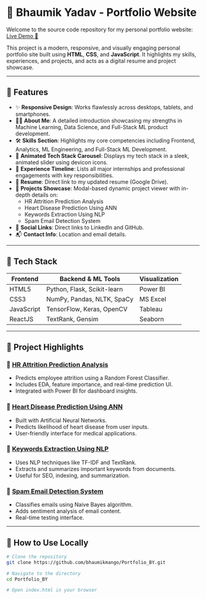 # 🌟 Bhaumik Yadav - Portfolio Website

Welcome to the source code repository for my personal portfolio website: [Live Demo 🚀](https://portfolio-by-nu.vercel.app/)

This project is a modern, responsive, and visually engaging personal portfolio site built using **HTML**, **CSS**, and **JavaScript**. It highlights my skills, experiences, and projects, and acts as a digital resume and project showcase.

---

## 📌 Features

- ✨ **Responsive Design**: Works flawlessly across desktops, tablets, and smartphones.
- 🧑‍💼 **About Me**: A detailed introduction showcasing my strengths in Machine Learning, Data Science, and Full-Stack ML product development.
- 🛠️ **Skills Section**: Highlights my core competencies including Frontend, Analytics, ML Engineering, and Full-Stack ML Development.
- 🔁 **Animated Tech Stack Carousel**: Displays my tech stack in a sleek, animated slider using devicon icons.
- 🧪 **Experience Timeline**: Lists all major internships and professional engagements with key responsibilities.
- 📄 **Resume**: Direct link to my updated resume (Google Drive).
- 💼 **Projects Showcase**: Modal-based dynamic project viewer with in-depth details on:
  - HR Attrition Prediction Analysis
  - Heart Disease Prediction Using ANN
  - Keywords Extraction Using NLP
  - Spam Email Detection System
- 🔗 **Social Links**: Direct links to LinkedIn and GitHub.
- 📬 **Contact Info**: Location and email details.

---

## 🧠 Tech Stack

| Frontend  | Backend & ML Tools           | Visualization |
|-----------|------------------------------|---------------|
| HTML5     | Python, Flask, Scikit-learn  | Power BI      |
| CSS3      | NumPy, Pandas, NLTK, SpaCy   | MS Excel      |
| JavaScript| TensorFlow, Keras, OpenCV    | Tableau       |
| ReactJS   | TextRank, Gensim             | Seaborn       |

---

## 💼 Project Highlights

### 🔹 [HR Attrition Prediction Analysis](https://hr-attrition-project-git-main-bhaumiks-projects-006c20ba.vercel.app/)

- Predicts employee attrition using a Random Forest Classifier.
- Includes EDA, feature importance, and real-time prediction UI.
- Integrated with Power BI for dashboard insights.

### 🔹 [Heart Disease Prediction Using ANN](https://github.com/bhaumikmango/Heart-Disease-Prediction-using-ANN)

- Built with Artificial Neural Networks.
- Predicts likelihood of heart disease from user inputs.
- User-friendly interface for medical applications.

### 🔹 [Keywords Extraction Using NLP](https://github.com/bhaumikmango/Keywords-Extraction-NLP)

- Uses NLP techniques like TF-IDF and TextRank.
- Extracts and summarizes important keywords from documents.
- Useful for SEO, indexing, and summarization.

### 🔹 [Spam Email Detection System](https://spam-email-detection-chi.vercel.app/)

- Classifies emails using Naive Bayes algorithm.
- Adds sentiment analysis of email content.
- Real-time testing interface.

---

## 🔧 How to Use Locally

```bash
# Clone the repository
git clone https://github.com/bhaumikmango/Portfolio_BY.git

# Navigate to the directory
cd Portfolio_BY

# Open index.html in your browser
```
